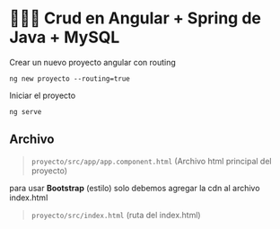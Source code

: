# :chocolate_bar::chocolate_bar::chocolate_bar: Crud en Angular + Spring de Java + MySQL
Crear un nuevo proyecto angular con routing
```
ng new proyecto --routing=true
```
Iniciar el proyecto
```
ng serve
```
## Archivo
>  `proyecto/src/app/app.component.html` (Archivo html principal del proyecto)

para usar **Bootstrap** (estilo) solo debemos agregar la cdn al archivo index.html

>  `proyecto/src/index.html` (ruta del index.html)


